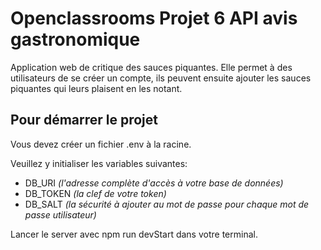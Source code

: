 # Openclassrooms Projet 6  API avis gastronomique

Application web de critique des sauces piquantes.
Elle permet à des utilisateurs de se créer un compte, ils peuvent ensuite ajouter les sauces piquantes qui leurs plaisent en les notant.

## Pour démarrer le projet

Vous devez créer un fichier .env à la racine.  

Veuillez y initialiser les variables suivantes:
- DB_URI *(l'adresse complète d'accès à votre base de données)*
- DB_TOKEN *(la clef de votre token)*
- DB_SALT *(la sécurité à ajouter au mot de passe pour chaque mot de passe utilisateur)*

Lancer le server avec npm run devStart dans votre terminal.